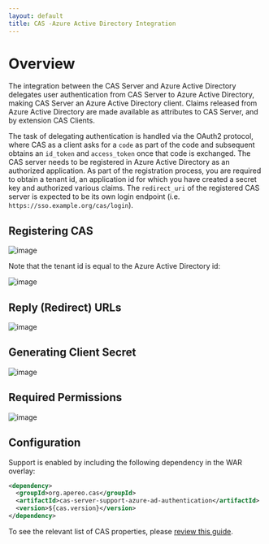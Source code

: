 ```yaml
---
layout: default
title: CAS -Azure Active Directory Integration
---
```


# Overview

The integration between the CAS Server and Azure Active Directory delegates user authentication from CAS Server
to Azure Active Directory, making CAS Server an Azure Active Directory client. Claims released from Azure Active Directory are made available as attributes to CAS Server, and by extension CAS Clients.

The task of delegating authentication is handled via the OAuth2 protocol, where CAS as a client asks for a `code` as part of the code and subsequent obtains an `id_token` and `access_token` once that code is exchanged. The CAS server needs to be registered in Azure Active Directory as an authorized application. As part of the registration process, you are required to obtain a tenant id, an application id for which you have created a secret key and authorized various claims. The `redirect_uri` of the registered CAS server is expected to be its own login endpoint (i.e. `https://sso.example.org/cas/login`).

## Registering CAS

![image](https://user-images.githubusercontent.com/1205228/33871153-806bfaaa-dece-11e7-83c8-04025e4fd8f6.png)

Note that the tenant id is equal to the Azure Active Directory id:

![image](https://user-images.githubusercontent.com/1205228/33871265-029985ba-decf-11e7-9b83-05360b0ebd26.png)

## Reply (Redirect) URLs

![image](https://user-images.githubusercontent.com/1205228/33871115-4e4c419c-dece-11e7-8b23-2642a6cf7f63.png)

## Generating Client Secret

![image](https://user-images.githubusercontent.com/1205228/33871053-fd326c96-decd-11e7-919b-fefceaa6fb72.png)

## Required Permissions

![image](https://user-images.githubusercontent.com/1205228/33871097-3372d9ee-dece-11e7-9fca-e319b14f2f1a.png)

## Configuration

Support is enabled by including the following dependency in the WAR overlay:

```xml
<dependency>
  <groupId>org.apereo.cas</groupId>
  <artifactId>cas-server-support-azure-ad-authentication</artifactId>
  <version>${cas.version}</version>
</dependency>
```

To see the relevant list of CAS properties, please [review this guide](../installation/Configuration-Properties.html#azure-active-directory-authentication).